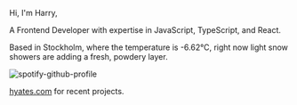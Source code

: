 Hi, I'm Harry,

A Frontend Developer with expertise in JavaScript, TypeScript, and React.

<!-- WEATHER_START -->
Based in Stockholm, where the temperature is -6.62°C, right now light snow showers are adding a fresh, powdery layer.
<!-- WEATHER_END -->

<p align="left">
  <a>
    <img src="https://spotify-github-profile.vercel.app/api/view?uid=bigbello&cover_image=true&theme=natemoo-re&show_offline=true&background_color=121212&interchange=false&bar_color=53b14f&bar_color_cover=false" alt="spotify-github-profile">
  </a>
</p>

[hyates.com](http://hyates.com) for recent projects.




